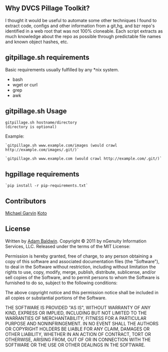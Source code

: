## Why DVCS Pillage Toolkit? ##
I thought it would be useful to automate some other techniques I found to extract code, configs and other information from a git,hg, and bzr repo's identified in a web root that was not 100% cloneable. Each script extracts as much knowledge about the repo as possible through predictable file names and known object hashes, etc.


## gitpillage.sh requirements ##

Basic requirements usually fulfilled by any *nix system.

* bash
* wget or curl
* grep
* awk


## gitpillage.sh Usage ##
    gitpillage.sh hostname/directory
    (directory is optional)

Example:

    `gitpillage.sh www.example.com/images (would crawl http://example.com/images/.git/)`

    `gitpillage.sh www.example.com (would crawl http://example.com/.git/)`


## hgpillage requirements ## 

    `pip install -r pip-requirements.txt`


## Contributors ##
[Michael Garvin](http://github.com/wraithgar)
[Koto](https://github.com/koto)

## License ##

Written by [Adam Baldwin](http://github.com/evilpacket).
Copyright © 2011 by nGenuity Information Services, LLC. Released under the terms of the MIT License:

Permission is hereby granted, free of charge, to any person obtaining a copy
of this software and associated documentation files (the "Software"), to deal
in the Software without restriction, including without limitation the rights
to use, copy, modify, merge, publish, distribute, sublicense, and/or sell
copies of the Software, and to permit persons to whom the Software is
furnished to do so, subject to the following conditions:

The above copyright notice and this permission notice shall be included in
all copies or substantial portions of the Software.

THE SOFTWARE IS PROVIDED "AS IS", WITHOUT WARRANTY OF ANY KIND, EXPRESS OR
IMPLIED, INCLUDING BUT NOT LIMITED TO THE WARRANTIES OF MERCHANTABILITY,
FITNESS FOR A PARTICULAR PURPOSE AND NONINFRINGEMENT. IN NO EVENT SHALL THE
AUTHORS OR COPYRIGHT HOLDERS BE LIABLE FOR ANY CLAIM, DAMAGES OR OTHER
LIABILITY, WHETHER IN AN ACTION OF CONTRACT, TORT OR OTHERWISE, ARISING FROM,
OUT OF OR IN CONNECTION WITH THE SOFTWARE OR THE USE OR OTHER DEALINGS IN
THE SOFTWARE.
